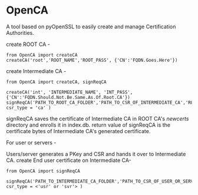 # OpenCA
A tool based on pyOpenSSL to easily create and manage Certification Authorities.

create ROOT CA -

	from OpenCA import createCA
	createCA('root','ROOT_NAME','ROOT_PASS', {'CN':'FQDN.Goes.Here'})

create Intermediate CA -

	from OpenCA import createCA, signReqCA

	createCA('int', 'INTERMEDIATE_NAME', 'INT_PASS', {'CN':'FQDN.Should.Not.Be.Same.As.Of.Root.CA'})
	signReqCA('PATH_TO_ROOT_CA_FOLDER','PATH_TO_CSR_OF_INTERMEDIATE_CA','ROOT_PASS', csr_type = 'ca' )

signReqCA saves the certificate of Intermediate CA in ROOT CA's *newcerts* directory and enrolls it in index.db.
return value of signReqCA is the certificate bytes of Intermediate CA's generated certificate.

For user or servers -

Users/server generates a PKey and CSR and hands it over to Intermediate CA.
create End user certificate on Intermediate CA-

	from OpenCA import signReqCA

	signReqCA('PATH_TO_INTERMEDIATE_CA_FOLDER','PATH_TO_CSR_OF_USER_OR_SERVER','INT_PASS', csr_type = <'usr' or 'svr'> )
